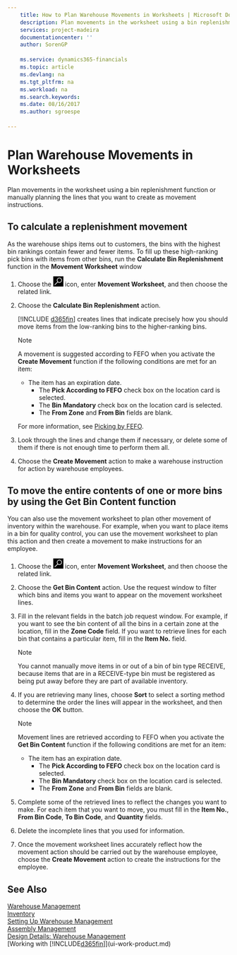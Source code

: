 ```yaml
---
    title: How to Plan Warehouse Movements in Worksheets | Microsoft Docs
    description: Plan movements in the worksheet using a bin replenishment function or manually planning the lines that you want to create as movement instructions.
    services: project-madeira
    documentationcenter: ''
    author: SorenGP

    ms.service: dynamics365-financials
    ms.topic: article
    ms.devlang: na
    ms.tgt_pltfrm: na
    ms.workload: na
    ms.search.keywords:
    ms.date: 08/16/2017
    ms.author: sgroespe

---
```

# Plan Warehouse Movements in Worksheets
Plan movements in the worksheet using a bin replenishment function or manually planning the lines that you want to create as movement instructions.  

## To calculate a replenishment movement  
As the warehouse ships items out to customers, the bins with the highest bin rankings contain fewer and fewer items. To fill up these high-ranking pick bins with items from other bins, run the **Calculate Bin Replenishment** function in the **Movement Worksheet** window

1. Choose the ![Search for Page or Report](media/ui-search/search_small.png "Search for Page or Report icon") icon, enter **Movement Worksheet**, and then choose the related link.  
2. Choose the **Calculate Bin Replenishment** action.  

   [!INCLUDE [d365fin](includes/d365fin_md.md)] creates lines that indicate precisely how you should move items from the low-ranking bins to the higher-ranking bins.  

   > [!NOTE]
   >  A movement is suggested according to FEFO when you activate the **Create Movement** function if the following conditions are met for an item:  
   > 
   > - The item has an expiration date.  
   >   -   The **Pick According to FEFO** check box on the location card is selected.  
   >   -   The **Bin Mandatory** check box on the location card is selected.  
   >   -   The **From Zone** and **From Bin** fields are blank.  

   For more information, see [Picking by FEFO](warehouse-picking-by-fefo.md).  

3. Look through the lines and change them if necessary, or delete some of them if there is not enough time to perform them all.  
4. Choose the **Create Movement** action to make a warehouse instruction for action by warehouse employees.  

## To move the entire contents of one or more bins by using the Get Bin Content function  
You can also use the movement worksheet to plan other movement of inventory within the warehouse. For example, when you want to place items in a bin for quality control, you can use the movement worksheet to plan this action and then create a movement to make instructions for an employee.  

1. Choose the ![Search for Page or Report](media/ui-search/search_small.png "Search for Page or Report icon") icon, enter **Movement Worksheet**, and then choose the related link.  
2. Choose the **Get Bin Content** action. Use the request window to filter which bins and items you want to appear on the movement worksheet lines.  
3. Fill in the relevant fields in the batch job request window. For example, if you want to see the bin content of all the bins in a certain zone at the location, fill in the **Zone Code** field. If you want to retrieve lines for each bin that contains a particular item, fill in the **Item No.** field.  

   > [!NOTE]  
   >  You cannot manually move items in or out of a bin of bin type RECEIVE, because items that are in a RECEIVE-type bin must be registered as being put away before they are part of available inventory.  

4. If you are retrieving many lines, choose **Sort** to select a sorting method to determine the order the lines will appear in the worksheet, and then choose the **OK** button.  

   > [!NOTE]
   >  Movement lines are retrieved according to FEFO when you activate the **Get Bin Content** function if the following conditions are met for an item:  
   > 
   > - The item has an expiration date.  
   >   -   The **Pick According to FEFO** check box on the location card is selected.  
   >   -   The **Bin Mandatory** check box on the location card is selected.  
   >   -   The **From Zone** and **From Bin** fields are blank.  

5. Complete some of the retrieved lines to reflect the changes you want to make. For each item that you want to move, you must fill in the **Item No.**, **From Bin Code**, **To Bin Code**, and **Quantity** fields.  
6. Delete the incomplete lines that you used for information.  
7. Once the movement worksheet lines accurately reflect how the movement action should be carried out by the warehouse employee, choose the **Create Movement** action to create the instructions for the employee.  

## See Also  
[Warehouse Management](warehouse-manage-warehouse.md)  
[Inventory](inventory-manage-inventory.md)  
[Setting Up Warehouse Management](warehouse-setup-warehouse.md)     
[Assembly Management](assembly-assemble-items.md)    
[Design Details: Warehouse Management](design-details-warehouse-management.md)  
[Working with [!INCLUDE[d365fin](includes/d365fin_md.md)]](ui-work-product.md)
